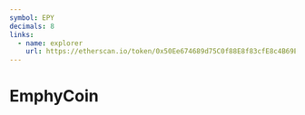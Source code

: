 ```yaml
---
symbol: EPY
decimals: 8
links:
  - name: explorer
    url: https://etherscan.io/token/0x50Ee674689d75C0f88E8f83cfE8c4B69E8fd590D
---
```


# EmphyCoin

